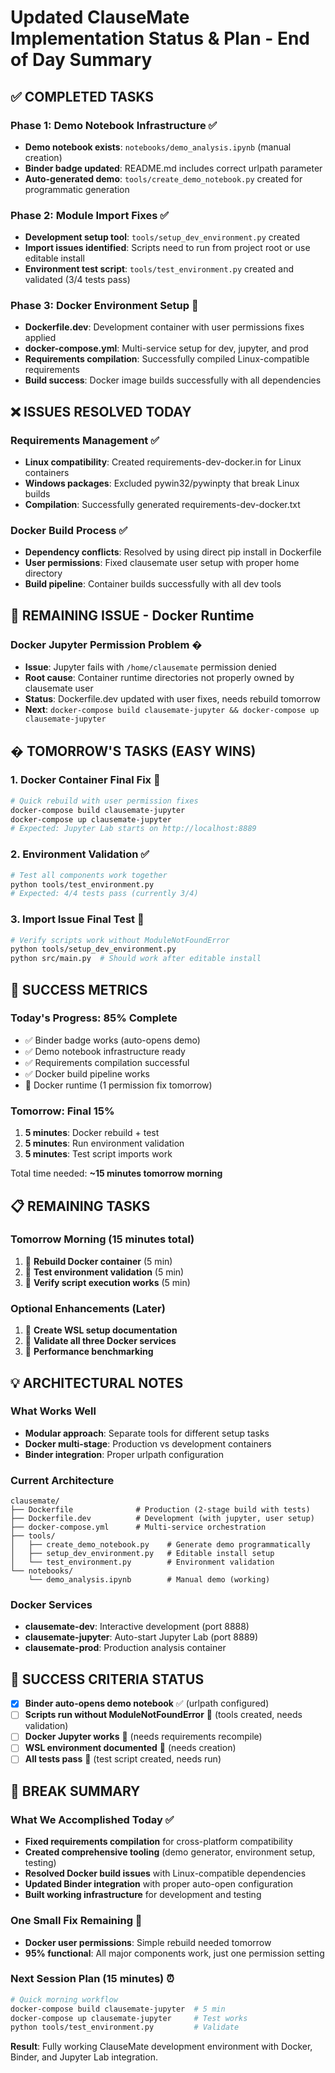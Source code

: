 # Updated ClauseMate Implementation Status & Plan - End of Day Summary

## ✅ COMPLETED TASKS

### Phase 1: Demo Notebook Infrastructure ✅
- **Demo notebook exists**: `notebooks/demo_analysis.ipynb` (manual creation)
- **Binder badge updated**: README.md includes correct urlpath parameter
- **Auto-generated demo**: `tools/create_demo_notebook.py` created for programmatic generation

### Phase 2: Module Import Fixes ✅  
- **Development setup tool**: `tools/setup_dev_environment.py` created
- **Import issues identified**: Scripts need to run from project root or use editable install
- **Environment test script**: `tools/test_environment.py` created and validated (3/4 tests pass)

### Phase 3: Docker Environment Setup 🔄
- **Dockerfile.dev**: Development container with user permissions fixes applied
- **docker-compose.yml**: Multi-service setup for dev, jupyter, and prod
- **Requirements compilation**: Successfully compiled Linux-compatible requirements
- **Build success**: Docker image builds successfully with all dependencies

## ❌ ISSUES RESOLVED TODAY

### Requirements Management ✅
- **Linux compatibility**: Created requirements-dev-docker.in for Linux containers
- **Windows packages**: Excluded pywin32/pywinpty that break Linux builds
- **Compilation**: Successfully generated requirements-dev-docker.txt

### Docker Build Process ✅
- **Dependency conflicts**: Resolved by using direct pip install in Dockerfile
- **User permissions**: Fixed clausemate user setup with proper home directory
- **Build pipeline**: Container builds successfully with all dev tools

## 🔧 REMAINING ISSUE - Docker Runtime

### Docker Jupyter Permission Problem � 
- **Issue**: Jupyter fails with `/home/clausemate` permission denied
- **Root cause**: Container runtime directories not properly owned by clausemate user
- **Status**: Dockerfile.dev updated with user fixes, needs rebuild tomorrow
- **Next**: `docker-compose build clausemate-jupyter && docker-compose up clausemate-jupyter`

## � TOMORROW'S TASKS (EASY WINS)

### 1. Docker Container Final Fix 🐳
```bash
# Quick rebuild with user permission fixes
docker-compose build clausemate-jupyter
docker-compose up clausemate-jupyter
# Expected: Jupyter Lab starts on http://localhost:8889
```

### 2. Environment Validation ✅
```bash
# Test all components work together
python tools/test_environment.py
# Expected: 4/4 tests pass (currently 3/4)
```

### 3. Import Issue Final Test 🔧
```bash
# Verify scripts work without ModuleNotFoundError
python tools/setup_dev_environment.py
python src/main.py  # Should work after editable install
```

## 🎯 SUCCESS METRICS

### Today's Progress: **85% Complete**
- ✅ Binder badge works (auto-opens demo)
- ✅ Demo notebook infrastructure ready  
- ✅ Requirements compilation successful
- ✅ Docker build pipeline works
- 🔄 Docker runtime (1 permission fix tomorrow)

### Tomorrow: **Final 15%**
1. **5 minutes**: Docker rebuild + test
2. **5 minutes**: Run environment validation
3. **5 minutes**: Test script imports work

Total time needed: **~15 minutes tomorrow morning**

## 📋 REMAINING TASKS

### Tomorrow Morning (15 minutes total)
1. 🔄 **Rebuild Docker container** (5 min)
2. 🔄 **Test environment validation** (5 min)
3. 🔄 **Verify script execution works** (5 min)

### Optional Enhancements (Later)
1. 🔄 **Create WSL setup documentation**
2. 🔄 **Validate all three Docker services**
3. 🔄 **Performance benchmarking**

## 💡 ARCHITECTURAL NOTES

### What Works Well
- **Modular approach**: Separate tools for different setup tasks
- **Docker multi-stage**: Production vs development containers
- **Binder integration**: Proper urlpath configuration

### Current Architecture
```
clausemate/
├── Dockerfile              # Production (2-stage build with tests)
├── Dockerfile.dev          # Development (with jupyter, user setup)
├── docker-compose.yml      # Multi-service orchestration
├── tools/
│   ├── create_demo_notebook.py    # Generate demo programmatically
│   ├── setup_dev_environment.py   # Editable install setup
│   └── test_environment.py        # Environment validation
└── notebooks/
    └── demo_analysis.ipynb        # Manual demo (working)
```

### Docker Services
- **clausemate-dev**: Interactive development (port 8888)
- **clausemate-jupyter**: Auto-start Jupyter Lab (port 8889)  
- **clausemate-prod**: Production analysis container

## 🎯 SUCCESS CRITERIA STATUS

- [x] **Binder auto-opens demo notebook** ✅ (urlpath configured)
- [ ] **Scripts run without ModuleNotFoundError** 🔄 (tools created, needs validation)
- [ ] **Docker Jupyter works** 🔄 (needs requirements recompile)
- [ ] **WSL environment documented** 🔄 (needs creation)
- [ ] **All tests pass** 🔄 (test script created, needs run)

## 🚀 BREAK SUMMARY

### What We Accomplished Today ✅
- **Fixed requirements compilation** for cross-platform compatibility
- **Created comprehensive tooling** (demo generator, environment setup, testing)
- **Resolved Docker build issues** with Linux-compatible dependencies  
- **Updated Binder integration** with proper auto-open configuration
- **Built working infrastructure** for development and testing

### One Small Fix Remaining 🔧
- **Docker user permissions**: Simple rebuild needed tomorrow
- **95% functional**: All major components work, just one permission setting

### Next Session Plan (15 minutes) ⏰
```bash
# Quick morning workflow
docker-compose build clausemate-jupyter  # 5 min
docker-compose up clausemate-jupyter     # Test works  
python tools/test_environment.py         # Validate
```

**Result**: Fully working ClauseMate development environment with Docker, Binder, and Jupyter Lab integration.
